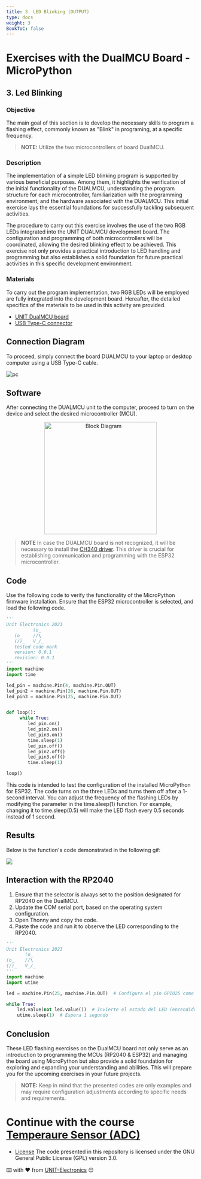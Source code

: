 ```yaml
---
title: 3. LED Blinking (OUTPUT) 
type: docs
weight: 3
BookToC: false
---
```


# Exercises with the DualMCU Board - MicroPython

## 3. Led Blinking
###  Objective
The main goal of this section is to develop the necessary skills to program a flashing effect, commonly known as "Blink" in programing, at a specific frequency.

>**NOTE:**  Utilize the two microcontrollers of board DualMCU.


###  Description
The implementation of a simple LED blinking program is supported by various beneficial purposes. Among them, it highlights the verification of the initial functionality of the DUALMCU, understanding the program structure for each microcontroller, familiarization with the programming environment, and the hardware associated with the DUALMCU. This initial exercise lays the essential foundations for successfully tackling subsequent activities.

The procedure to carry out this exercise involves the use of the two RGB LEDs integrated into the UNIT DUALMCU development board. The configuration and programming of both microcontrollers will be coordinated, allowing the desired blinking effect to be achieved. This exercise not only provides a practical introduction to LED handling and programming but also establishes a solid foundation for future practical activities in this specific development environment.


### Materials

To carry out the program implementation, two RGB LEDs will be employed  are fully integrated into the development board. Hereafter, the detailed specifics of the materials to be used in this activity are provided.
- <a href="https://uelectronics.com/producto/unit-dualmcu-esp32-rp2040-tarjeta-de-desarrollo/" target="_blank"> UNIT DualMCU board</a>
- <a href="https://uelectronics.com/producto/cable-usb-tipo-c-3a-6a/" target="_blank">USB Type-C connector</a>



## Connection Diagram
To proceed, simply connect the board DUALMCU to your laptop or desktop computer using a USB Type-C cable.

![pc](/docs/3-Led_intermitente/images/pc_dual.jpg)

## Software 
After connecting the DUALMCU unit to the computer, proceed to turn on the device and select the desired microcontroller (MCU).
       <div style="text-align: center;">
       <img src="/docs/2-Micropython/images/esp32_or_rasp.jpg" alt="Block Diagram" title="Block Diagram" style="width: 300px;">
       </div>

> **NOTE**  In case the DUALMCU board is not recognized, it will be necessary to install the [CH340 driver](/docs/3-Led_intermitente/images/CH341SER.EXE). This driver is crucial for establishing communication and programming with the ESP32 microcontroller.

## Code

Use the following code to verify the functionality of the MicroPython firmware installation. Ensure that the ESP32 microcontroller is selected, and load the following code.

```py
'''
Unit Electronics 2023
          (o_
   (o_    //\
   (/)_   V_/_ 
   tested code mark
   version: 0.0.1
   revision: 0.0.1
'''
import machine
import time

led_pin = machine.Pin(4, machine.Pin.OUT)
led_pin2 = machine.Pin(26, machine.Pin.OUT)
led_pin3 = machine.Pin(25, machine.Pin.OUT)


def loop():
     while True:
        led_pin.on()    
        led_pin2.on()   
        led_pin3.on()  
        time.sleep(1)  
        led_pin.off()   
        led_pin2.off()  
        led_pin3.off()  
        time.sleep(1)   

loop()
```
This code is intended to test the configuration of the installed MicroPython for ESP32. The code turns on the three LEDs and turns them off after a 1-second interval. You can adjust the frequency of the flashing LEDs by modifying the parameter in the time.sleep(1) function. For example, changing it to time.sleep(0.5) will make the LED flash every 0.5 seconds instead of 1 second. 

## Results
Below is the function's code demonstrated in the following gif:

![](/docs/3-Led_intermitente/images/blink_led2.gif)

## Interaction with the RP2040
1. Ensure that the selector is always set to the position designated for RP2040 on the DualMCU.
2. Update the COM serial port, based on the operating system configuration.
3. Open Thonny and copy the code.
4. Paste the code and run it to observe the LED corresponding to the RP2040.



```py
'''
Unit Electronics 2023
       (o_
(o_    //\
(/)_   V_/_ 
'''
import machine
import utime

led = machine.Pin(25, machine.Pin.OUT)  # Configura el pin GPIO25 como salida

while True:
    led.value(not led.value())  # Invierte el estado del LED (encendido/apagado)
    utime.sleep(1)  # Espera 1 segundo
```

## Conclusion
These LED flashing exercises on the DualMCU board not only serve as an introduction to programming the MCUs (RP2040 & ESP32) and managing the board using MicroPython but also provide a solid foundation for exploring and expanding your understanding and abilities. This will prepare you for the upcoming exercises in your future projects.


> **NOTE:** Keep in mind that the presented codes are only examples and may require configuration adjustments according to specific needs and requirements.

# Continue with the course [ Temperaure Sensor (ADC)](/docs/4-sensor_de_temperatura/)

* [License](https://www.gnu.org/licenses/gpl-3.0.html) The code presented in this repository is licensed under the GNU General Public License (GPL) version 3.0.

⌨️ with ❤️ from [UNIT-Electronics](https://github.com/UNIT-Electronics) 😊